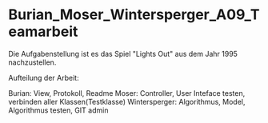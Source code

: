 # Burian_Moser_Wintersperger_A09_Teamarbeit

Die Aufgabenstellung ist es das Spiel "Lights Out" aus dem Jahr 1995 nachzustellen.

Aufteilung der Arbeit:

Burian: View, Protokoll, Readme
Moser: Controller, User Inteface testen, verbinden aller Klassen(Testklasse)
Wintersperger: Algorithmus, Model, Algorithmus testen, GIT admin
